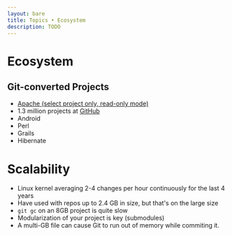 ```yaml
---
layout: bare
title: Topics • Ecosystem
description: TODO
---
```


# Ecosystem

## Git-converted Projects
* [Apache (select project only, read-only mode)](http://git.apache.org/)
* 1.3 million projects at [GitHub](http://github.com)
* Android
* Perl
* Grails
* Hibernate

# Scalability
* Linux kernel averaging 2-4 changes per hour continuously for the last 4 years
* Have used with repos up to 2.4 GB in size, but that's on the large size
* `git gc` on an 8GB project is quite slow
* Modularization of your project is key (submodules)
* A multi-GB file can cause Git to run out of memory while commiting it.

